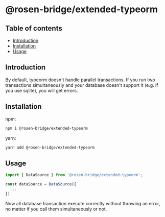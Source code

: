 # @rosen-bridge/extended-typeorm

## Table of contents

- [Introduction](#introduction)
- [Installation](#installation)
- [Usage](#usage)

## Introduction

By default, typeorm doesn't handle parallel transactions. If you run two
transactions simultaneously and your database doesn't support it (e.g. if you
use sqlite), you will get errors.

## Installation

npm:

```sh
npm i @rosen-bridge/extended-typeorm
```

yarn:

```sh
yarn add @rosen-bridge/extended-typeorm
```

## Usage

```ts
import { DataSource } from '@rosen-bridge/extended-typeorm';

const dataSource = DataSource({
  ...
})
```

Now all database transaction execute correctly without throwing an error, no matter if you call them simultaneously or not.
